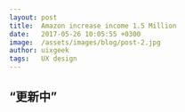 ```yaml
---
layout: post
title:  Amazon increase income 1.5 Million
date:   2017-05-26 10:05:55 +0300
image:  /assets/images/blog/post-2.jpg
author: uixgeek
tags:   UX design
---
```


“更新中”
---